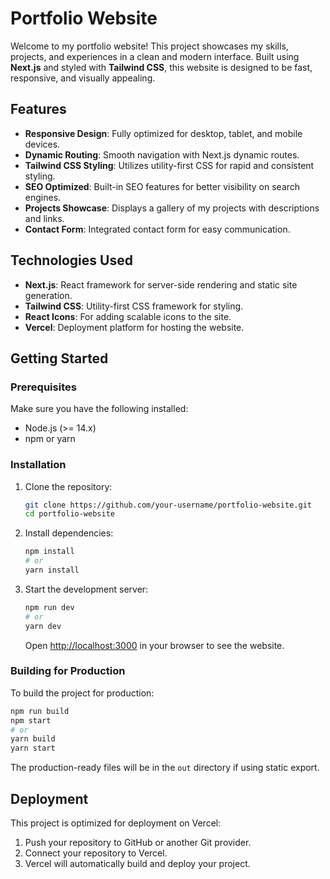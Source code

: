 # Portfolio Website

Welcome to my portfolio website! This project showcases my skills, projects, and experiences in a clean and modern interface. Built using **Next.js** and styled with **Tailwind CSS**, this website is designed to be fast, responsive, and visually appealing.

## Features

- **Responsive Design**: Fully optimized for desktop, tablet, and mobile devices.
- **Dynamic Routing**: Smooth navigation with Next.js dynamic routes.
- **Tailwind CSS Styling**: Utilizes utility-first CSS for rapid and consistent styling.
- **SEO Optimized**: Built-in SEO features for better visibility on search engines.
- **Projects Showcase**: Displays a gallery of my projects with descriptions and links.
- **Contact Form**: Integrated contact form for easy communication.

## Technologies Used

- **Next.js**: React framework for server-side rendering and static site generation.
- **Tailwind CSS**: Utility-first CSS framework for styling.
- **React Icons**: For adding scalable icons to the site.
- **Vercel**: Deployment platform for hosting the website.

## Getting Started

### Prerequisites

Make sure you have the following installed:

- Node.js (>= 14.x)
- npm or yarn

### Installation

1. Clone the repository:

   ```bash
   git clone https://github.com/your-username/portfolio-website.git
   cd portfolio-website
   ```

2. Install dependencies:

   ```bash
   npm install
   # or
   yarn install
   ```

3. Start the development server:

   ```bash
   npm run dev
   # or
   yarn dev
   ```

   Open [http://localhost:3000](http://localhost:3000) in your browser to see the website.

### Building for Production

To build the project for production:

```bash
npm run build
npm start
# or
yarn build
yarn start
```

The production-ready files will be in the `out` directory if using static export.

## Deployment

This project is optimized for deployment on Vercel:

1. Push your repository to GitHub or another Git provider.
2. Connect your repository to Vercel.
3. Vercel will automatically build and deploy your project.


